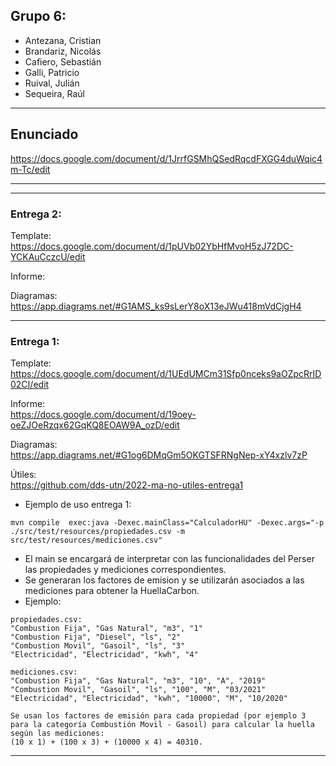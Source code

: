 ## Grupo 6:
- Antezana, Cristian
- Brandariz, Nicolás
- Cafiero, Sebastián
- Galli, Patricio
- Ruival, Julián
- Sequeira, Raúl

---

## Enunciado
https://docs.google.com/document/d/1JrrfGSMhQSedRqcdFXGG4duWqic4m-Tc/edit

---
---

### Entrega 2:

Template:
https://docs.google.com/document/d/1pUVb02YbHfMvoH5zJ72DC-YCKAuCczcU/edit

Informe:


Diagramas:
https://app.diagrams.net/#G1AMS_ks9sLerY8oX13eJWu418mVdCjgH4

---

### Entrega 1: 

Template:  
https://docs.google.com/document/d/1UEdUMCm31Sfp0nceks9aOZpcRrID02CI/edit

Informe:  
https://docs.google.com/document/d/19oey-oeZJOeRzqx62GqKQ8EOAW9A_ozD/edit

Diagramas:  
https://app.diagrams.net/#G1og6DMqGm5OKGTSFRNgNep-xY4xzlv7zP

Útiles:  
https://github.com/dds-utn/2022-ma-no-utiles-entrega1

- Ejemplo de uso entrega 1:
```
mvn compile  exec:java -Dexec.mainClass="CalculadorHU" -Dexec.args="-p ./src/test/resources/propiedades.csv -m src/test/resources/mediciones.csv"
```
- El main se encargará de interpretar con las funcionalidades del Perser las propiedades y mediciones correspondientes.
- Se generaran los factores de emision y se utilizarán asociados a las mediciones para obtener la HuellaCarbon.
- Ejemplo:
```
propiedades.csv:
"Combustion Fija", "Gas Natural", "m3", "1"
"Combustion Fija", "Diesel", "ls", "2"
"Combustion Movil", "Gasoil", "ls", "3"
"Electricidad", "Electricidad", "kwh", "4"

mediciones.csv:
"Combustion Fija", "Gas Natural", "m3", "10", "A", "2019"
"Combustion Movil", "Gasoil", "ls", "100", "M", "03/2021"
"Electricidad", "Electricidad", "kwh", "10000", "M", "10/2020"

Se usan los factores de emisión para cada propiedad (por ejemplo 3 para la categoría Combustión Movil - Gasoil) para calcular la huella según las mediciones:
(10 x 1) + (100 x 3) + (10000 x 4) = 40310.
```
---